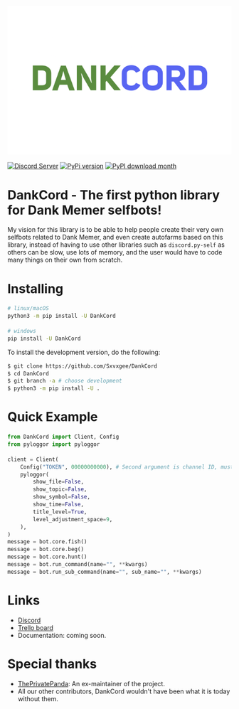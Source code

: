 ![DankCord](assets/DankCord.png "DankCord")

[![Discord Server](https://discord.com/api/guilds/1046759026807013376/embed.png)](https://discord.gg/XaQ6FAP3sm/)
[![PyPi version](https://img.shields.io/pypi/v/DankCord.svg)](https://pypi.org/user/Sxvxge/)
[![PyPI download month](https://img.shields.io/pypi/dm/DankCord.svg)](https://pypi.org/user/Sxvxge/)

# DankCord - The first python library for Dank Memer selfbots!
My vision for this library is to be able to help people create their very own selfbots related to Dank Memer, and even create autofarms based on this library, instead of having to use other libraries such as `discord.py-self` as others can be slow, use lots of memory, and the user would have to code many things on their own from scratch.

# Installing
```sh
# linux/macOS
python3 -m pip install -U DankCord

# windows
pip install -U DankCord
```
To install the development version, do the following:
```sh
$ git clone https://github.com/Sxvxgee/DankCord
$ cd DankCord
$ git branch -a # choose development
$ python3 -m pip install -U .
```
# Quick Example
```py
from DankCord import Client, Config
from pyloggor import pyloggor

client = Client(
    Config("TOKEN", 00000000000), # Second argument is channel ID, must be int
    pyloggor(
        show_file=False,
        show_topic=False,
        show_symbol=False,
        show_time=False,
        title_level=True,
        level_adjustment_space=9,
    ),
)
message = bot.core.fish()
message = bot.core.beg()
message = bot.core.hunt()
message = bot.run_command(name="", **kwargs)
message = bot.run_sub_command(name="", sub_name="", **kwargs)
```

# Links
- [Discord](https://discord.gg/XaQ6FAP3sm)
- [Trello board](https://trello.com/b/0M9SDJH6/dankcord)
- Documentation: coming soon.

# Special thanks
- [ThePrivatePanda](https://github.com/ThePrivatePanda): An ex-maintainer of the project.
- All our other contributors, DankCord wouldn't have been what it is today without them.
